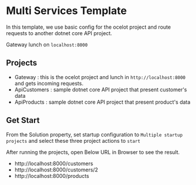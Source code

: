 # Multi Services Template

In this template, we use basic config for the ocelot project and route requests to another dotnet core API project.

Gateway lunch on `localhost:8000`

## Projects 
* Gateway : this is the ocelot project and lunch in `http://localhost:8000` and gets incoming requests.
* ApiCustomers : sample dotnet core API project that present customer's data
* ApiProducts : sample dotnet core API project that present product's data

## Get Start
From the Solution property, set startup configuration to `Multiple startup projects` and select these three project actions to `start`

After running the projects, open Below URL in Browser to see the result.
* http://localhost:8000/customers
* http://localhost:8000/customers/2
* http://localhost:8000/products